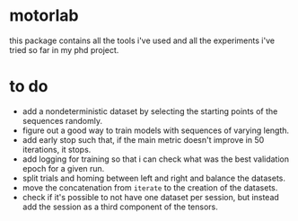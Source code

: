 # motorlab
this package contains all the tools i've used and all the experiments i've tried so far in my phd project.

# to do
- add a nondeterministic dataset by selecting the starting points of the sequences randomly.
- figure out a good way to train models with sequences of varying length.
- add early stop such that, if the main metric doesn't improve in 50 iterations, it stops.
- add logging for training so that i can check what was the best validation epoch for a given run.
- split trials and homing between left and right and balance the datasets.
- move the concatenation from `iterate` to the creation of the datasets.
- check if it's possible to not have one dataset per session, but instead add the session as a third component of the tensors.